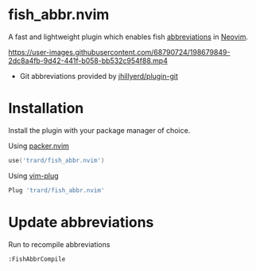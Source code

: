 # fish_abbr.nvim
A fast and lightweight plugin which enables fish [abbreviations](https://fishshell.com/docs/current/cmds/abbr.html) in [Neovim](neovim.io).

https://user-images.githubusercontent.com/68790724/198679849-2dc8a4fb-9d42-441f-b058-bb532c954f88.mp4

* Git abbreviations provided by [jhillyerd/plugin-git](https://github.com/jhillyerd/plugin-git)

# Installation
Install the plugin with your package manager of choice.

Using [packer.nvim](https://github.com/wbthomason/packer.nvim)
```lua
use('trard/fish_abbr.nvim')
```

Using [vim-plug](https://github.com/junegunn/vim-plug)
```lua
Plug 'trard/fish_abbr.nvim'
```

# Update abbreviations
Run to recompile abbreviations
```
:FishAbbrCompile
```
